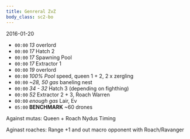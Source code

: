 ```yaml
---
title: Genreral ZvZ
body_class: sc2-bo
---
```


2016-01-20

- `00:00` _13_                 overlord
- `00:00` _17_                 Hatch 2
- `00:00` _17_                 Spawning Pool
- `00:00` _17_                 Extractor 1
- `00:00` _19_                 overlord
- `00:00` _100% Pool_          speed, queen 1 + 2, 2 x zergling
- `00:00` _~28, 50 gas_        baneling nest
- `00:00` _34 - 32_            Hatch 3 (depending on fighthing)
- `00:00` _52_                 Extractor 2 + 3, Roach Warren
- `00:00` _enough gas_         Lair, Ev
- `05:00` __BENCHMARK__        ~60 drones

Against mutas: Queen + Roach Nydus Timing

Aginast roaches: Range +1 and out macro opponent with Roach/Ravanger
